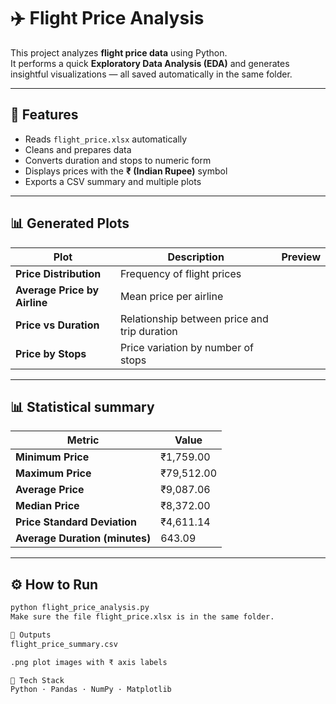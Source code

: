 
# ✈️ Flight Price Analysis

This project analyzes **flight price data** using Python.  
It performs a quick **Exploratory Data Analysis (EDA)** and generates insightful visualizations — all saved automatically in the same folder.

---

## 🧠 Features
- Reads `flight_price.xlsx` automatically  
- Cleans and prepares data  
- Converts duration and stops to numeric form  
- Displays prices with the **₹ (Indian Rupee)** symbol  
- Exports a CSV summary and multiple plots  

---

## 📊 Generated Plots

| Plot | Description | Preview |
|------|--------------|----------|
| **Price Distribution** | Frequency of flight prices | 
| **Average Price by Airline** | Mean price per airline | 
| **Price vs Duration** | Relationship between price and trip duration |
| **Price by Stops** | Price variation by number of stops | 

---

## 📊 Statistical summary

| Metric                         | Value      |
| ------------------------------ | ---------- |
| **Minimum Price**              | ₹1,759.00  |
| **Maximum Price**              | ₹79,512.00 |
| **Average Price**              | ₹9,087.06  |
| **Median Price**               | ₹8,372.00  |
| **Price Standard Deviation**   | ₹4,611.14  |
| **Average Duration (minutes)** | 643.09     |

---

## ⚙️ How to Run
```bash
python flight_price_analysis.py
Make sure the file flight_price.xlsx is in the same folder.

📂 Outputs
flight_price_summary.csv

.png plot images with ₹ axis labels

🧰 Tech Stack
Python · Pandas · NumPy · Matplotlib
